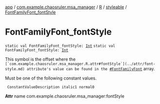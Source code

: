 [app](../../../index.md) / [com.example.chaosruler.msa_manager](../../index.md) / [R](../index.md) / [styleable](index.md) / [FontFamilyFont_fontStyle](.)

# FontFamilyFont_fontStyle

`static val FontFamilyFont_fontStyle: `[`Int`](https://kotlinlang.org/api/latest/jvm/stdlib/kotlin/-int/index.html)
`static val FontFamilyFont_fontStyle: `[`Int`](https://kotlinlang.org/api/latest/jvm/stdlib/kotlin/-int/index.html)

This symbol is the offset where the ``[`com.example.chaosruler.msa_manager.R.attr#fontStyle`](../attr/font-style.md) attribute's value can be found in the ``[`#FontFamilyFont`](-font-family-font.md) array.

Must be one of the following constant values.

     ConstantValueDescription italic1 normal0

**Attr**
name com.example.chaosruler.msa_manager:fontStyle

